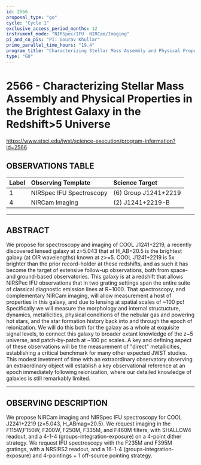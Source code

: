 ```yaml
---
id: 2566
proposal_type: "go"
cycle: "Cycle 1"
exclusive_access_period_months: 12
instrument_mode: "NIRSpec/IFU  NIRCam/Imaging"
pi_and_co_pis: "PI: Gourav Khullar"
prime_parallel_time_hours: "19.4"
program_title: "Characterizing Stellar Mass Assembly and Physical Properties in the Brightest Galaxy in the Redshift>5 Universe"
type: "GO"
---
```

# 2566 - Characterizing Stellar Mass Assembly and Physical Properties in the Brightest Galaxy in the Redshift>5 Universe
https://www.stsci.edu/jwst/science-execution/program-information?id=2566
## OBSERVATIONS TABLE
| Label | Observing Template       | Science Target         |
| :---- | :----------------------- | :--------------------- |
| 1     | NIRSpec IFU Spectroscopy | (6) Group J1241+2219   |
| 4     | NIRCam Imaging           | (2) J1241+2219-B       |

---

## ABSTRACT

We propose for spectroscopy and imaging of COOL J1241+2219, a recently discovered lensed galaxy at z=5.043 that at H_AB=20.5 is the brightest galaxy (at OIR wavelengths) known at z>=5. COOL J1241+2219 is 5x brighter than the prior record-holder at these redshifts, and as such it has become the target of extensive follow-up observations, both from space- and ground-based observatories. This galaxy is at a redshift that allows NIRSPec IFU observations that in two grating settings span the entire suite of classical diagnostic emission lines at R~1000. That spectroscopy, and complementary NIRCam imaging, will allow measurement a host of properties in this galaxy, and due to lensing at spatial scales of ~100 pc! Specifically we will measure the morphology and internal structucture, dynamics, metallicities, physical conditions of the nebular gas and powering hot stars, and the star formation history back into and through the epoch of reionization. We will do this both for the galaxy as a whole at exquisite signal levels, to connect this galaxy to broader extant knowledge of the z~5 universe, and patch-by-patch at ~100 pc scales. A key and defining aspect of these observations will be the measurement of "direct" metallicities, establishing a critical benchmark for many other expected JWST studies. This modest invetment of time with an extraordinary observatory observing an extraordinary object will establish a key observational reference at an epoch immediately following reionization, where our detailed knowledge of galaxies is still remarkably limited.

---

## OBSERVING DESCRIPTION

We propose NIRCam imaging and NIRSpec IFU spectroscopy for COOL J2241+2219 (z=5.043, H_ABmag=20.5). We request imaging in the F115W,F150W, F200W, F250M, F335M, and F460M filters, with SHALLOW4 readout, and a 4-1-4 (groups-integration-exposure) on a 4-point dither strategy. We request IFU spectroscopy with the F235M and F395M gratings, with a NRSIRS2 readout, and a 16-1-4 (groups-integration-exposure) and 4-pointings + 1 off-source pointing strategy.